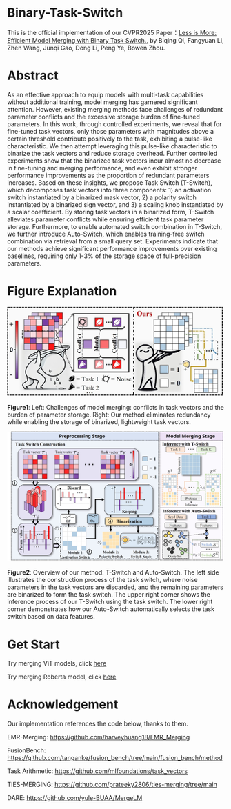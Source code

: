 # Binary-Task-Switch
This is the official implementation of our CVPR2025 Paper：[Less is More: Efficient Model Merging with Binary Task Switch.](https://arxiv.org/abs/2412.00054), by Biqing Qi, Fangyuan Li, Zhen Wang, Junqi Gao, Dong Li, Peng Ye, Bowen Zhou.

# Abstract
As an effective approach to equip models with multi-task capabilities without additional training, model merging has garnered significant attention. However, existing merging methods face challenges of redundant parameter conflicts and the excessive storage burden of fine-tuned parameters. In this work, through controlled experiments, we reveal that for fine-tuned task vectors, only those parameters with magnitudes above a certain threshold contribute positively to the task, exhibiting a pulse-like characteristic. We then attempt leveraging this pulse-like characteristic to binarize the task vectors and reduce storage overhead. Further controlled experiments show that the binarized task vectors incur almost no decrease in fine-tuning and merging performance, and even exhibit stronger performance improvements as the proportion of redundant parameters increases. Based on these insights, we propose Task Switch (T-Switch), which decomposes task vectors into three components: 1) an activation switch instantiated by a binarized mask vector, 2) a polarity switch instantiated by a binarized sign vector, and 3) a scaling knob instantiated by a scalar coefficient. By storing task vectors in a binarized form, T-Switch alleviates parameter conflicts while ensuring efficient task parameter storage. Furthermore, to enable automated switch combination in T-Switch, we further introduce Auto-Switch, which enables training-free switch combination via retrieval from a small query set. Experiments indicate that our methods achieve significant performance improvements over existing baselines, requiring only 1-3$\%$ of the storage space of full-precision parameters.

# Figure Explanation

<img src="https://github.com/lfy-123/Binary-Task-Switch/blob/main/jpg/merge_illustration.jpg" width="500px">

**Figure1**: Left: Challenges of model merging: conflicts in task vectors and the burden of parameter storage. Right: Our method eliminates redundancy while enabling the storage of binarized, lightweight task vectors.

<img src="https://github.com/lfy-123/Binary-Task-Switch/blob/main/jpg/merge_method.jpg" width="800px">

**Figure2**: Overview of our method: T-Switch and Auto-Switch. The left side illustrates the construction process of the task switch, where noise parameters in the task vectors are discarded, and the remaining parameters are binarized to form the task switch. The upper right corner shows the inference process of our T-Switch using the task switch. The lower right corner demonstrates how our Auto-Switch automatically selects the task switch based on data features.

# Get Start

Try merging ViT models, click [here](./merge_vit/README.md)

Try merging Roberta model, click [here](./merge_lm/README.md)



# Acknowledgement

Our implementation references the code below, thanks to them.

EMR-Merging: https://github.com/harveyhuang18/EMR_Merging

FusionBench: https://github.com/tanganke/fusion_bench/tree/main/fusion_bench/method

Task Arithmetic: https://github.com/mlfoundations/task_vectors

TIES-MERGING: https://github.com/prateeky2806/ties-merging/tree/main

DARE: https://github.com/yule-BUAA/MergeLM



